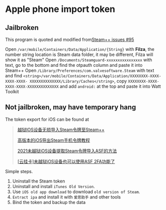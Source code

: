# Apple phone import token

## Jailbroken

This program is quoted and modified from[Steam++ issues #95](https://github.com/SteamTools-Team/SteamTools/issues/95)

Open `/var/mobile/Containers/Data/Application/{String}` with **Filza**, the number string location is Steam data folder, it may be different, Filza will show it as "Steam"
Open `/Documents/Steamguard-xxxxxxxxxxxxxxxx` with text, go to the bottom and find the otpauth column and paste it into Steam++
Open `/Library/Preferences/com.valvesoftware.Steam` with text and find `<string>/var/mobile/Containers/Data/Application/XXXXXXXX-XXXX-XXXX-XXXX- XXXXXXXXXXXXXX/Library/Caches</string>`, copy `XXXXXXXX-XXXX-XXXX-XXXX-XXXXXXXXXXXXXX` and add `android:` at the top and paste it into Watt Toolkit

## Not jailbroken, may have temporary hang

The token export for iOS can be found at

>[越狱IOS设备无损导入Steam令牌至Steam++](https://keylol.com/t728973-1-1)
>
>[高版本的iOS导出Steam手机令牌教程](https://keylol.com/t696543-1-1)
>
>[2021未越狱iOS设备提取Steam令牌导入ASF的方法](https://keylol.com/t703874-1-1)
>
>[\[云挂卡\]未越狱iOS设备也可以使用ASF 2FA功能了](https://keylol.com/t245711-1-1)

Simple steps.

1. Uninstall the Steam token
2. Uninstall and install `iTunes Old Version`.
3. Use `iOS old app download` to download `old version of Steam`.
4. `Extract ipa` and install it with `爱思助手` and other tools
5. Bind the token and backup the data

